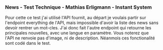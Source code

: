 ### News - Test Technique - Mathias Erligmann - Instant System

Pour cette ce test j'ai utilisé l'API fournit, au départ je voulais partir sur l'endpoint everything de l'API, mais impossible d'avoir la liste des news sans devoir rentrer un mot-cles. J'ai donc fait l'autre endpoint qui retourne les principales nouvelles, avec une langue en paramètre.
Vous noterez que l'API ne renvoie pas d'image, ni de description. Néanmois ces fonctionalité sont codé dans le test.
